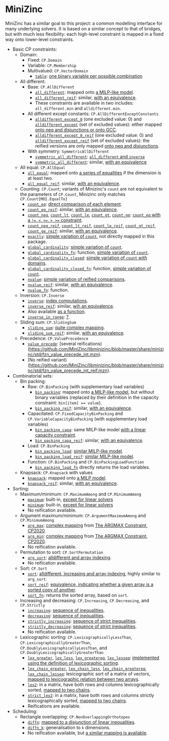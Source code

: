 # MiniZinc

MiniZinc has a similar goal to this project: a common modelling interface for many underlying solvers. It is based on a similar concept to that of bridges, but with much less flexibility: each high-level constraint is mapped in a fixed way onto lower-level constraints.

* Basic CP constraints: 
    * Domain: 
        * Fixed: `CP.Domain`
        * Variable: `CP.Membership`
        * Multivalued: `CP.VectorDomain`
            * [`table`](https://github.com/MiniZinc/libminizinc/blob/master/share/minizinc/std/table.mzn): [one binary variable per possible combination](https://github.com/MiniZinc/libminizinc/blob/master/share/minizinc/linear/fzn_table_int.mzn)
    * All different: 
        * Base: `CP.AllDifferent`
            * [`all_different`](https://github.com/MiniZinc/libminizinc/blob/master/share/minizinc/std/all_different.mzn): mapped onto [a MILP-like model](https://github.com/MiniZinc/libminizinc/blob/master/share/minizinc/std/fzn_all_different_int.mzn).
            * [`all_different_reif`](https://github.com/MiniZinc/libminizinc/blob/master/share/minizinc/std/all_different.mzn): similar, [with an equivalence](https://github.com/MiniZinc/libminizinc/blob/master/share/minizinc/std/fzn_all_different_int_reif.mzn).
            * These constraints are available in two includes: `all_different.mzn` and `alldifferent.mzn`. 
        * All different except constants: `CP.AllDifferentExceptConstants`
            * [`alldifferent_except_0`](https://github.com/MiniZinc/libminizinc/blob/master/share/minizinc/std/alldifferent_except_0.mzn) (one excluded value: 0) and [`alldifferent_except`](https://github.com/MiniZinc/libminizinc/blob/master/share/minizinc/std/alldifferent_except.mzn) (set of excluded values): either mapped [onto neq and disjunctions or onto GCC](https://github.com/MiniZinc/libminizinc/blob/master/share/minizinc/std/fzn_alldifferent_except.mzn). 
            * [`alldifferent_except_0_reif`](https://github.com/MiniZinc/libminizinc/blob/master/share/minizinc/std/alldifferent_except_0.mzn) (one excluded value: 0) and [`alldifferent_except_reif`](https://github.com/MiniZinc/libminizinc/blob/master/share/minizinc/std/alldifferent_except.mzn) (set of excluded values): the reified versions are only mapped [onto neq and disjunctions](https://github.com/MiniZinc/libminizinc/blob/master/share/minizinc/std/fzn_alldifferent_except_reif.mzn).
        * With symmetry: `SymmetricAllDifferent`
            * [`symmetric_all_different`](https://github.com/MiniZinc/libminizinc/blob/master/share/minizinc/std/symmetric_all_different.mzn): [`all_different` and `inverse`](https://github.com/MiniZinc/libminizinc/blob/master/share/minizinc/std/fzn_symmetric_all_different.mzn)
            * [`symmetric_all_different`](https://github.com/MiniZinc/libminizinc/blob/master/share/minizinc/std/symmetric_all_different.mzn): similar, [with an equivalence](https://github.com/MiniZinc/libminizinc/blob/master/share/minizinc/std/fzn_symmetric_all_different_reif.mzn)
    * All equal: `CP.AllEqual`
        * [`all_equal`](https://github.com/MiniZinc/libminizinc/blob/master/share/minizinc/std/all_equal.mzn): mapped onto [a series of equalities](https://github.com/MiniZinc/libminizinc/blob/master/share/minizinc/std/fzn_all_equal_int.mzn) if the dimension is at least two.
        * [`all_equal_reif`](https://github.com/MiniZinc/libminizinc/blob/master/share/minizinc/std/all_equal.mzn): similar, [with an equivalence](https://github.com/MiniZinc/libminizinc/blob/master/share/minizinc/std/fzn_all_equal_int_reif.mzn).
    * Counting: `CP.Count`; variants of Minizinc's `count` are not equivalent to the parameters of `CP.Count`, Minizinc only matches `CP.Count{MOI.EqualTo}`
        * [`count_eq`](https://github.com/MiniZinc/libminizinc/blob/master/share/minizinc/std/count_eq.mzn): [direct comparison of each element](https://github.com/MiniZinc/libminizinc/blob/master/share/minizinc/std/fzn_count_eq.mzn).
        * [`count_eq_reif`](https://github.com/MiniZinc/libminizinc/blob/master/share/minizinc/std/count_eq.mzn): similar, [with an equivalence](https://github.com/MiniZinc/libminizinc/blob/master/share/minizinc/std/fzn_count_eq_reif.mzn).
        * [`count_neq`](https://github.com/MiniZinc/libminizinc/blob/master/share/minizinc/std/count_neq.mzn), [`count_lt`](https://github.com/MiniZinc/libminizinc/blob/master/share/minizinc/std/count_lt.mzn), [`count_le`](https://github.com/MiniZinc/libminizinc/blob/master/share/minizinc/std/count_le.mzn), [`count_gt`](https://github.com/MiniZinc/libminizinc/blob/master/share/minizinc/std/count_gt.mzn), [`count_ge`](https://github.com/MiniZinc/libminizinc/blob/master/share/minizinc/std/count_ge.mzn): [`count_eq` with a `!=`, `<`, `<=`, `>`, `>=` constraint](https://github.com/MiniZinc/libminizinc/blob/master/share/minizinc/std/fzn_count_neq.mzn).
        * [`count_neq_reif`](https://github.com/MiniZinc/libminizinc/blob/master/share/minizinc/std/count_neq.mzn), [`count_lt_reif`](https://github.com/MiniZinc/libminizinc/blob/master/share/minizinc/std/count_lt.mzn), [`count_le_reif`](https://github.com/MiniZinc/libminizinc/blob/master/share/minizinc/std/count_le.mzn), [`count_gt_reif`](https://github.com/MiniZinc/libminizinc/blob/master/share/minizinc/std/count_gt.mzn), [`count_ge_reif`](https://github.com/MiniZinc/libminizinc/blob/master/share/minizinc/std/count_ge.mzn): similar, [with an equivalence](https://github.com/MiniZinc/libminizinc/blob/master/share/minizinc/std/fzn_count_neq_reif.mzn).
        * [`exactly`](https://github.com/MiniZinc/libminizinc/blob/master/share/minizinc/std/exactly.mzn): [simple variation of `count`](https://github.com/MiniZinc/libminizinc/blob/master/share/minizinc/std/fzn_exactly_int.mzn), not directly mapped in this package.
        * [`global_cardinality`](https://github.com/MiniZinc/libminizinc/blob/master/share/minizinc/std/global_cardinality.mzn): [simple variation of `count`](https://github.com/MiniZinc/libminizinc/blob/master/share/minizinc/std/fzn_global_cardinality.mzn).
        * [`global_cardinality_fn`](https://github.com/MiniZinc/libminizinc/blob/master/share/minizinc/std/global_cardinality_fn.mzn): function, [simple variation of `count`](https://github.com/MiniZinc/libminizinc/blob/master/share/minizinc/std/global_cardinality_fn.mzn).
        * [`global_cardinality_closed`](https://github.com/MiniZinc/libminizinc/blob/master/share/minizinc/std/global_cardinality_closed.mzn): [simple variation of `count` with domains](https://github.com/MiniZinc/libminizinc/blob/master/share/minizinc/std/fzn_global_cardinality_closed.mzn).
        * [`global_cardinality_closed_fn`](https://github.com/MiniZinc/libminizinc/blob/master/share/minizinc/std/global_cardinality_closed_fn.mzn): function, [simple variation of `count`](https://github.com/MiniZinc/libminizinc/blob/master/share/minizinc/std/global_cardinality_closed_fn.mzn).
        * [`nvalue`](https://github.com/MiniZinc/libminizinc/blob/master/share/minizinc/std/nvalue.mzn): [simple variation of reified comparisons](https://github.com/MiniZinc/libminizinc/blob/master/share/minizinc/std/fzn_nvalue.mzn).
        * [`nvalue_reif`](https://github.com/MiniZinc/libminizinc/blob/master/share/minizinc/std/nvalue.mzn): similar, [with an equivalence](https://github.com/MiniZinc/libminizinc/blob/master/share/minizinc/std/fzn_nvalue_reif.mzn).
        * [`nvalue_fn`](https://github.com/MiniZinc/libminizinc/blob/master/share/minizinc/std/nvalue_fn.mzn): function.
    * Inversion: `CP.Inverse`
        * [`inverse`](https://github.com/MiniZinc/libminizinc/blob/master/share/minizinc/std/inverse.mzn): [index computations](https://github.com/MiniZinc/libminizinc/blob/master/share/minizinc/std/fzn_inverse.mzn).
        * [`inverse_reif`](https://github.com/MiniZinc/libminizinc/blob/master/share/minizinc/std/inverse.mzn): similar, [wih an equivalence](https://github.com/MiniZinc/libminizinc/blob/master/share/minizinc/std/fzn_inverse_reif.mzn).
        * Also available [as a function](https://github.com/MiniZinc/libminizinc/blob/master/share/minizinc/std/inverse_fn.mzn).
        * [`inverse_in_range`](https://github.com/MiniZinc/libminizinc/blob/master/share/minizinc/std/inverse_in_range.mzn): [?](https://github.com/MiniZinc/libminizinc/blob/master/share/minizinc/std/fzn_inverse_in_range.mzn).
    * Sliding sum: `CP.SlidingSum`
        * [`sliding_sum`](https://github.com/MiniZinc/libminizinc/blob/master/share/minizinc/std/sliding_sum.mzn): [quite complex mapping](https://github.com/MiniZinc/libminizinc/blob/master/share/minizinc/std/fzn_sliding_sum.mzn).
        * [`sliding_sum_reif`](https://github.com/MiniZinc/libminizinc/blob/master/share/minizinc/std/sliding_sum.mzn): similar, [with an equivalence](https://github.com/MiniZinc/libminizinc/blob/master/share/minizinc/std/fzn_sliding_sum_reif.mzn).
    * Precedence: `CP.ValuePrecedence`
        * [`value_precede`](https://github.com/MiniZinc/libminizinc/blob/master/share/minizinc/std/value_precede.mzn): [several reifications)(https://github.com/MiniZinc/libminizinc/blob/master/share/minizinc/std/fzn_value_precede_int.mzn).
        * [No reified variant)(https://github.com/MiniZinc/libminizinc/blob/master/share/minizinc/std/fzn_value_precede_int_reif.mzn).
* Combinatorial sets:
    * Bin packing: 
        * Raw: `CP.BinPacking` (with supplementary load variables)
            * [`bin_packing`](https://github.com/MiniZinc/libminizinc/blob/master/share/minizinc/std/bin_packing.mzn): mapped onto [a MILP-like model](https://github.com/MiniZinc/libminizinc/blob/master/share/minizinc/std/fzn_bin_packing.mzn), but without binary variables (replaced by their definition in the capacity constraint: `bin[item] == value`). 
            * [`bin_packing_reif`](https://github.com/MiniZinc/libminizinc/blob/master/share/minizinc/std/bin_packing.mzn): similar, [with an equivalence](https://github.com/MiniZinc/libminizinc/blob/master/share/minizinc/std/fzn_bin_packing_reif.mzn).
        * Capacitated: `CP.FixedCapacityBinPacking` and `CP.VariableCapacityBinPacking` (with supplementary load variables)
            * [`bin_packing_capa`](https://github.com/MiniZinc/libminizinc/blob/master/share/minizinc/std/bin_packing_capa.mzn): same MILP-like model [with a linear capacity constraint](https://github.com/MiniZinc/libminizinc/blob/master/share/minizinc/std/fzn_bin_packing_capa.mzn).
            * [`bin_packing_capa_reif`](https://github.com/MiniZinc/libminizinc/blob/master/share/minizinc/std/bin_packing_capa.mzn): similar, [with an equivalence](https://github.com/MiniZinc/libminizinc/blob/master/share/minizinc/std/fzn_bin_packing_capa_reif.mzn).
        * Load: `CP.BinPacking`
            * [`bin_packing_load`](https://github.com/MiniZinc/libminizinc/blob/master/share/minizinc/std/bin_packing_load.mzn): [similar MILP-like model](https://github.com/MiniZinc/libminizinc/blob/master/share/minizinc/std/fzn_bin_packing_load.mzn).
            * [`bin_packing_load_reif`](https://github.com/MiniZinc/libminizinc/blob/master/share/minizinc/std/bin_packing_load.mzn): [similar MILP-like model](https://github.com/MiniZinc/libminizinc/blob/master/share/minizinc/std/fzn_bin_packing_load_reif.mzn).
        * Function: `CP.BinPacking` and `CP.BinPackingLoadFunction`
            * [`bin_packing_load_fn`](https://github.com/MiniZinc/libminizinc/blob/master/share/minizinc/std/bin_packing_load_fn.mzn) directly returns the load variables.
    * Knapsack: `CP.Knapsack` with values
        * [`knapsack`](https://github.com/MiniZinc/libminizinc/blob/master/share/minizinc/std/knapsack.mzn): mapped onto [a MILP model](https://github.com/MiniZinc/libminizinc/blob/master/share/minizinc/std/fzn_knapsack.mzn).
        * [`knapsack_reif`](https://github.com/MiniZinc/libminizinc/blob/master/share/minizinc/std/knapsack.mzn): similar, [with an equivalence](https://github.com/MiniZinc/libminizinc/blob/master/share/minizinc/std/fzn_knapsack_reif.mzn).
* Sorting: 
    * Maximum/minimum: `CP.MaximumAmong` and `CP.MinimumAmong`
        * [`maximum`](https://github.com/MiniZinc/libminizinc/blob/master/share/minizinc/std/maximum.mzn): built-in, [except for linear solvers](https://github.com/MiniZinc/libminizinc/blob/master/share/minizinc/linear/redefinitions.mzn)
        * [`minimum`](https://github.com/MiniZinc/libminizinc/blob/master/share/minizinc/std/minimum.mzn): built-in, [except for linear solvers](https://github.com/MiniZinc/libminizinc/blob/master/share/minizinc/linear/redefinitions.mzn)
        * No reification available.
    * Argument maximum/minimum: `CP.ArgumentMaximumAmong` and `CP.MinimumAmong`
        * [`arg_max`](https://github.com/MiniZinc/libminizinc/blob/master/share/minizinc/std/arg_max.mzn): [complex mapping](https://github.com/MiniZinc/libminizinc/blob/master/share/minizinc/std/fzn_arg_max_int.mzn) from [The ARGMAX Constraint, CP2020](https://research.monash.edu/en/publications/the-argmax-constraint).
        * [`arg_min`](https://github.com/MiniZinc/libminizinc/blob/master/share/minizinc/std/arg_min.mzn): [complex mapping](https://github.com/MiniZinc/libminizinc/blob/master/share/minizinc/std/fzn_arg_min_int.mzn) from [The ARGMAX Constraint, CP2020](https://research.monash.edu/en/publications/the-argmax-constraint).
        * No reification available.
    * Permutation to sort: `CP.SortPermutation`
        * [`arg_sort`](https://github.com/MiniZinc/libminizinc/blob/master/share/minizinc/std/arg_sort.mzn): [alldifferent and array indexing](https://github.com/MiniZinc/libminizinc/blob/master/share/minizinc/std/fzn_arg_sort_float.mzn).
        * No reification available.
    * Sort: `CP.Sort`
        * [`sort`](https://github.com/MiniZinc/libminizinc/blob/master/share/minizinc/std/sort.mzn): [alldifferent, increasing and array indexing](https://github.com/MiniZinc/libminizinc/blob/master/share/minizinc/std/fzn_sort.mzn), highly similar to `arg_sort`.
        * [`sort_reif`](https://github.com/MiniZinc/libminizinc/blob/master/share/minizinc/std/sort.mzn): [equivalence, indicating whether a given array is a sorted copy of another](https://github.com/MiniZinc/libminizinc/blob/master/share/minizinc/std/fzn_sort_reif.mzn).
        * [`sort_fn`](https://github.com/MiniZinc/libminizinc/blob/master/share/minizinc/std/sort_fn.mzn): returns the sorted array, based on `sort`.
    * Increasing and decreasing: `CP.Increasing`, `CP.Decreasing`, and `CP.Strictly`
        * [`increasing`](https://github.com/MiniZinc/libminizinc/blob/master/share/minizinc/std/increasing.mzn): [sequence of inequalities](https://github.com/MiniZinc/libminizinc/blob/master/share/minizinc/std/fzn_increasing_int.mzn).
        * [`decreasing`](https://github.com/MiniZinc/libminizinc/blob/master/share/minizinc/std/decreasing.mzn): [sequence of inequalities](https://github.com/MiniZinc/libminizinc/blob/master/share/minizinc/std/fzn_decreasing_int.mzn).
        * [`strictly_increasing`](https://github.com/MiniZinc/libminizinc/blob/master/share/minizinc/std/strictly_increasing.mzn): [sequence of strict inequalities](https://github.com/MiniZinc/libminizinc/blob/master/share/minizinc/std/fzn_increasing_int.mzn).
        * [`strictly_decreasing`](https://github.com/MiniZinc/libminizinc/blob/master/share/minizinc/std/strictly_ecreasing.mzn): [sequence of strict inequalities](https://github.com/MiniZinc/libminizinc/blob/master/share/minizinc/std/fzn_decreasing_int.mzn).
        * No reification available.
    * Lexicographic sorting: `CP.LexicographicallyLessThan`, `CP.LexicographicallyGreaterThan`, `CP.DoublyLexicographicallyLessThan`, and `CP.DoublyLexicographicallyGreaterThan`
        * [`lex_greater`](https://github.com/MiniZinc/libminizinc/blob/master/share/minizinc/std/lex_greater.mzn), [`lex_less`](https://github.com/MiniZinc/libminizinc/blob/master/share/minizinc/std/lex_less.mzn), [`lex_greatereq`](https://github.com/MiniZinc/libminizinc/blob/master/share/minizinc/std/lex_greatereq.mzn), [`lex_lesseq`](https://github.com/MiniZinc/libminizinc/blob/master/share/minizinc/std/lex_lesseq.mzn): [implemented using the definition of lexicographic sorting](https://github.com/MiniZinc/libminizinc/blob/master/share/minizinc/std/fzn_lex_less_int.mzn).
        * [`lex_chain_greater`](https://github.com/MiniZinc/libminizinc/blob/master/share/minizinc/std/lex_chain_greater.mzn), [`lex_chain_less`](https://github.com/MiniZinc/libminizinc/blob/master/share/minizinc/std/lex_chain_less.mzn), [`lex_chain_greatereq`](https://github.com/MiniZinc/libminizinc/blob/master/share/minizinc/std/lex_chain_greatereq.mzn), [`lex_chain_lesseq`](https://github.com/MiniZinc/libminizinc/blob/master/share/minizinc/std/lex_chain_lesseq.mzn): lexicographic sort of a matrix of vectors, [mapped to lexicographic relation between two arrays](https://github.com/MiniZinc/libminizinc/blob/master/share/minizinc/std/fzn_lex_chain_less_int.mzn).
        * [`lex2`](https://github.com/MiniZinc/libminizinc/blob/master/share/minizinc/std/lex2.mzn): in a matrix, have both rows and columns lexicographically sorted, [mapped to two chains](https://github.com/MiniZinc/libminizinc/blob/master/share/minizinc/std/fzn_lex2.mzn).
        * [`strict_lex2`](https://github.com/MiniZinc/libminizinc/blob/master/share/minizinc/std/strict_lex2.mzn): in a matrix, have both rows and columns strictly lexicographically sorted, [mapped to two chains](https://github.com/MiniZinc/libminizinc/blob/master/share/minizinc/std/fzn_strict_lex2.mzn).
        * Reifications are available.
* Scheduling: 
    * Rectangle overlapping: `CP.NonOverlappingOrthotopes`
        * [`diffn`](https://github.com/MiniZinc/libminizinc/blob/master/share/minizinc/std/diffn.mzn): [mapped to a disjunction of linear inequalities](https://github.com/MiniZinc/libminizinc/blob/master/share/minizinc/std/fzn_diffn.mzn).
        * [`diffn_k`](https://github.com/MiniZinc/libminizinc/blob/master/share/minizinc/std/diffn.mzn): generalisation to `k` dimensions.
        * No reification available, but [a similar mapping is available](https://github.com/MiniZinc/libminizinc/blob/master/share/minizinc/std/fzn_diffn_reif.mzn).
